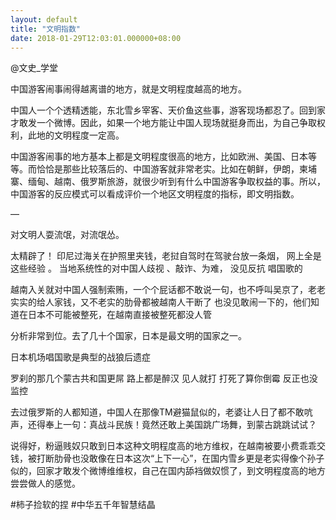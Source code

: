 ```yaml
---
layout: default
title: "文明指数"
date: 2018-01-29T12:03:01.000000+08:00
---
```


@文史_学堂  

中国游客闹事闹得越离谱的地方，就是文明程度越高的地方。


中国人一个个透精透能，东北雪乡宰客、天价鱼这些事，游客现场都忍了。回到家才敢发一个微博。因此，如果一个地方能让中国人现场就挺身而出，为自己争取权利，此地的文明程度一定高。


中国游客闹事的地方基本上都是文明程度很高的地方，比如欧洲、美国、日本等等。而恰恰是那些比较落后的、中国游客就非常老实。比如在朝鲜，伊朗，柬埔寨、缅甸、越南、俄罗斯旅游，就很少听到有什么中国游客争取权益的事。所以，中国游客的反应模式可以看成评价一个地区文明程度的指标，即文明指数。

—

对文明人耍流氓，对流氓怂。

太精辟了！ 印尼过海关在护照里夹钱，老挝自驾时在驾驶台放一条烟， 网上全是这些经验 。 当地系统性的对中国人歧视 、敲诈、为难， 没见反抗 唱国歌的

越南入关就对中国人强制索贿，一个个屁话都不敢说一句，也不呼叫吴京了，老老实实的给人家钱，又不老实的肋骨都被越南人干断了 也没见敢闹一下的，他们知道在日本不可能被整死，在越南直接被整死都没人管

分析非常到位。去了几十个国家，日本是最文明的国家之一。

日本机场唱国歌是典型的战狼后遗症

罗刹的那几个蒙古共和国更屌 路上都是醉汉 见人就打 打死了算你倒霉 反正也没监控

去过俄罗斯的人都知道，中国人在那像TM避猫鼠似的，老婆让人日了都不敢吭声，还得奉上一句：真战斗民族！竟然还敢上美国跳广场舞，到蒙古跳跳试试？

说得好，粉逼贱奴只敢到日本这种文明程度高的地方维权，在越南被要小费乖乖交钱，被打断肋骨也没敢像在日本这次“上下一心”，在国内雪乡更是老实得像个孙子似的，回家才敢发个微博维维权，自己在国内舔裆做奴惯了，到文明程度高的地方尝尝做人的感觉。

#柿子捡软的捏 #中华五千年智慧结晶

